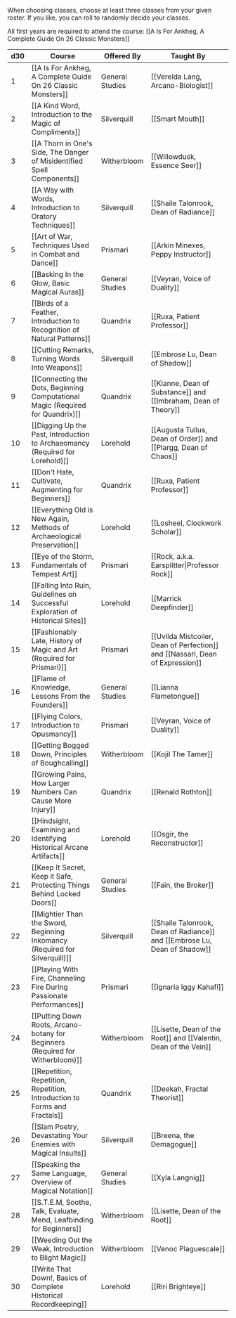 When choosing classes, choose at least three classes from your given roster. If you like, you can roll to randomly decide your classes.

All first years are required to attend the course: [[A Is For Ankheg, A Complete Guide On 26 Classic Monsters]]

| d30 | Course                                                                          | Offered By      | Taught By                                                                     |
| --- | ------------------------------------------------------------------------------- | --------------- | ----------------------------------------------------------------------------- |
| 1   | [[A Is For Ankheg, A Complete Guide On 26 Classic Monsters]]                    | General Studies | [[Verelda Lang, Arcano-Biologist]]                                            |
| 2   | [[A Kind Word, Introduction to the Magic of Compliments]]                       | Silverquill     | [[Smart Mouth]]                                                               |
| 3   | [[A Thorn in One's Side, The Danger of Misidentified Spell Components]]         | Witherbloom     | [[Willowdusk, Essence Seer]]                                                  |
| 4   | [[A Way with Words, Introduction to Oratory Techniques]]                        | Silverquill     | [[Shaile Talonrook, Dean of Radiance]]                                        |
| 5   | [[Art of War, Techniques Used in Combat and Dance]]                             | Prismari        | [[Arkin Minexes, Peppy Instructor]]                                           |
| 6   | [[Basking In the Glow, Basic Magical Auras]]                                    | General Studies | [[Veyran, Voice of Duality]]                                                  |
| 7   | [[Birds of a Feather, Introduction to Recognition of Natural Patterns]]         | Quandrix        | [[Ruxa, Patient Professor]]                                                   |
| 8   | [[Cutting Remarks, Turning Words Into Weapons]]                                 | Silverquill     | [[Embrose Lu, Dean of Shadow]]                                                |
| 9   | [[Connecting the Dots, Beginning Computational Magic (Required for Quandrix)]]  | Quandrix        | [[Kianne, Dean of Substance]] and [[Imbraham, Dean of Theory]]                |
| 10  | [[Digging Up the Past, Introduction to Archaeomancy (Required for Lorehold)]]   | Lorehold        | [[Augusta Tullus, Dean of Order]] and [[Plargg, Dean of Chaos]]               |
| 11  | [[Don't Hate, Cultivate, Augmenting for Beginners]]                             | Quandrix        | [[Ruxa, Patient Professor]]                                                   |
| 12  | [[Everything Old is New Again, Methods of Archaeological Preservation]]         | Lorehold        | [[Losheel, Clockwork Scholar]]                                                |
| 13  | [[Eye of the Storm, Fundamentals of Tempest Art]]                               | Prismari        | [[Rock, a.k.a. Earsplitter\|Professor Rock]]                                  |
| 14  | [[Falling Into Ruin, Guidelines on Successful Exploration of Historical Sites]] | Lorehold        | [[Marrick Deepfinder]]                                                        |
| 15  | [[Fashionably Late, History of Magic and Art (Required for Prismari)]]          | Prismari        | [[Uvilda Mistcoiler, Dean of Perfection]] and [[Nassari, Dean of Expression]] |
| 16  | [[Flame of Knowledge, Lessons From the Founders]]                               | General Studies | [[Lianna Flametongue]]                                                         |
| 17  | [[Flying Colors, Introduction to Opusmancy]]                                    | Prismari        | [[Veyran, Voice of Duality]]                                                  |
| 18  | [[Getting Bogged Down, Principles of Boughcalling]]                             | Witherbloom     | [[Kojil The Tamer]]                                                           |
| 19  | [[Growing Pains, How Larger Numbers Can Cause More Injury]]                     | Quandrix        | [[Renald Rothton]]                                                            |
| 20  | [[Hindsight, Examining and Identifying Historical Arcane Artifacts]]            | Lorehold        | [[Osgir, the Reconstructor]]                                                  |
| 21  | [[Keep It Secret, Keep it Safe, Protecting Things Behind Locked Doors]]         | General Studies | [[Fain, the Broker]]                                                          |
| 22  | [[Mightier Than the Sword, Beginning Inkomancy (Required for Silverquill)]]     | Silverquill     | [[Shaile Talonrook, Dean of Radiance]] and [[Embrose Lu, Dean of Shadow]]     |
| 23  | [[Playing With Fire, Channeling Fire During Passionate Performances]]           | Prismari        | [[Ignaria Iggy Kahafi]]                                                            |
| 24  | [[Putting Down Roots, Arcano-botany for Beginners (Required for Witherbloom)]]  | Witherbloom     | [[Lisette, Dean of the Root]] and [[Valentin, Dean of the Vein]]              |
| 25  | [[Repetition, Repetition, Repetition, Introduction to Forms and Fractals]]      | Quandrix        | [[Deekah, Fractal Theorist]]                                                  |
| 26  | [[Slam Poetry, Devastating Your Enemies with Magical Insults]]                  | Silverquill     | [[Breena, the Demagogue]]                                                     |
| 27  | [[Speaking the Same Language, Overview of Magical Notation]]                    | General Studies | [[Xyla Langnig]]                                                              |
| 28  | [[S.T.E.M, Soothe, Talk, Evaluate, Mend, Leafbinding for Beginners]]            | Witherbloom     | [[Lisette, Dean of the Root]]                                                 |
| 29  | [[Weeding Out the Weak, Introduction to Blight Magic]]                          | Witherbloom     | [[Venoc Plaguescale]]                                                         |
| 30  | [[Write That Down!, Basics of Complete Historical Recordkeeping]]               | Lorehold        | [[Riri Brighteye]]                                                            |
